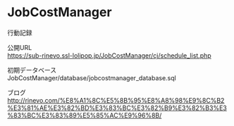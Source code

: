 # JobCostManager<br>
行動記録<br>

公開URL<br>
https://sub-rinevo.ssl-lolipop.jp/JobCostManager/cj/schedule_list.php

初期データベース<br>
JobCostManager/database/jobcostmanager_database.sql

ブログ<br>
http://rinevo.com/%E8%A1%8C%E5%8B%95%E8%A8%98%E9%8C%B2%E3%81%AE%E3%82%BD%E3%83%BC%E3%82%B9%E3%82%B3%E3%83%BC%E3%83%89%E5%85%AC%E9%96%8B/
